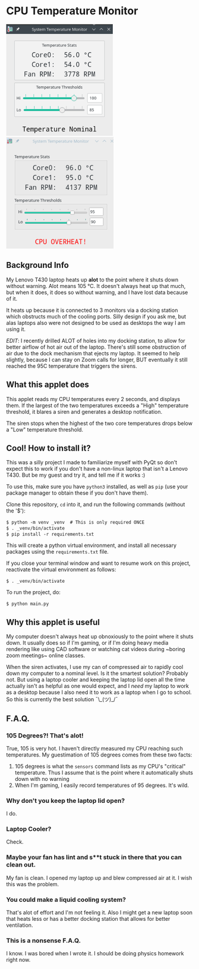 # CPU Temperature Monitor

<p float="left">
    <img src="resources/app_screenshot.png" height="300"/>
    <img src="resources/app_screenshot_overheat.png" height="300"/>
</p>

## Background Info
My Lenovo T430 laptop heats up **alot** to the point where it shuts down without warning. Alot means 105 °C.
It doesn't always heat up that much, but when it does, it does so without warning, and I have lost data
because of it.

It heats up because it is connected to 3 monitors via a docking station which obstructs much of the cooling
ports. Silly design if you ask me, but alas laptops also were not designed to be used as desktops the way
I am using it.

*EDIT*: I recently drilled ALOT of holes into my docking station, to allow for better airflow
of hot air out of the laptop. There's still some obstruction of air due to the dock mechanism that
ejects my laptop. It seemed to help slightly, because I can stay on Zoom calls for longer, BUT eventually
it still reached the 95C temperature that triggers the sirens.

## What this applet does
This applet reads my CPU temperatures every 2 seconds, and displays them. If the largest of the two
temperatures exceeds a "High" temperature threshold, it blares a siren and generates a desktop
notification.

The siren stops when the highest of the two core temperatures drops below a "Low" temperature threshold.

## Cool! How to install it?
This was a silly project I made to familiarize myself with PyQt so don't expect this to work if you
don't have a non-linux laptop that isn't a Lenovo T430. But be my guest and try it, and tell me if it
works :)

To use this, make sure you have `python3` installed, as well as `pip` (use your
package manager to obtain these if you don't have them).

Clone this repository, `cd` into it, and run the following commands (without the '$'):
```
$ python -m venv _venv  # This is only required ONCE
$ . _venv/bin/activate
$ pip install -r requirements.txt
```

This will create a python virtual environment, and install all necessary packages
using the `requirements.txt` file.

If you close your terminal window and want to resume work on this project, reactivate
the virtual environment as follows:
```
$ . _venv/bin/activate
```

To run the project, do:
```
$ python main.py
```

## Why this applet is useful
My computer doesn't always heat up obnoxiously to the point where it shuts down. It usually does so
if I'm gaming, or if I'm doing heavy media rendering like using CAD software or watching cat videos
during ~boring zoom meetings~ online classes.

When the siren activates, I use my can of compressed air to rapidly cool down my computer to a nominal
level. Is it the smartest solution? Probably not. But using a laptop cooler and keeping the laptop lid
open all the time actually isn't as helpful as one would expect, and I *need* my laptop to work as a desktop
because I also need it to work as a laptop when I go to school. So this is currently the best solution
¯\\\_(ツ)\_/¯

## F.A.Q.

### 105 Degrees?! That's alot!
True, 105 is very hot. I haven't directly measured my CPU reaching such temperatures.
My guestimation of 105 degrees comes from these two facts:

1. 105 degrees is what the `sensors` command lists as my CPU's "critical" temperature.
   Thus I assume that is the point where it automatically shuts down with no warning
2. When I'm gaming, I easily record temperatures of 95 degrees. It's wild.

### Why don't you keep the laptop lid open?
I do.

### Laptop Cooler?
Check.

### Maybe your fan has lint and s**t stuck in there that you can clean out.
My fan is clean. I opened my laptop up and blew compressed air at it. I wish
this was the problem.

### You could make a liquid cooling system?
That's alot of effort and I'm not feeling it. Also I might get a new laptop soon that heats less or has
a better docking station that allows for better ventilation.

### This is a nonsense F.A.Q.
I know. I was bored when I wrote it. I should be doing physics homework right now.
